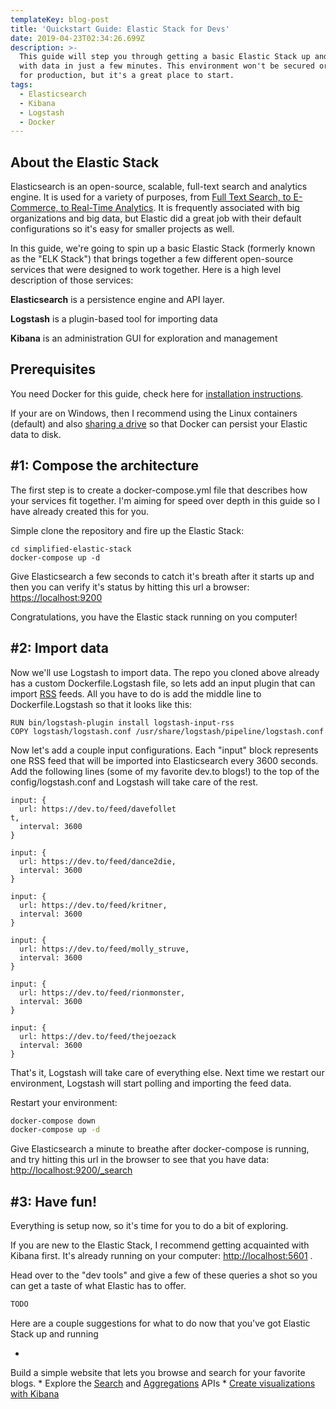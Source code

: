 ```yaml
---
templateKey: blog-post
title: 'Quickstart Guide: Elastic Stack for Devs'
date: 2019-04-23T02:34:26.699Z
description: >-
  This guide will step you through getting a basic Elastic Stack up and running
  with data in just a few minutes. This environment won't be secured or tuned
  for production, but it's a great place to start.
tags:
  - Elasticsearch
  - Kibana
  - Logstash
  - Docker
---
```

## About the Elastic Stack
Elasticsearch is an open-source, scalable, full-text search and analytics engine. It is used for a variety of purposes, from [Full Text Search, to E-Commerce, to Real-Time Analytics](https://searchbetter.dev/blog/elasticsearch-is-not-just-for-search/). It is frequently associated with big organizations and big data, but Elastic did a great job with their default configurations so it's easy for smaller projects as well.

In this guide, we're going to spin up a basic Elastic Stack (formerly known as the "ELK Stack") that brings together a few different open-source services that were designed to work together. Here is a high level description of those services:

**Elasticsearch** is a persistence engine and API layer.

**Logstash** is a plugin-based tool for importing data

**Kibana** is an administration GUI for exploration and management

## Prerequisites
You need Docker for this guide, check here for [installation instructions](https://docs.docker.com/install/).

If your are on Windows, then I recommend using the Linux containers (default) and also [sharing a drive](https://blogs.msdn.microsoft.com/wael-kdouh/2017/06/26/enabling-drive-sharing-with-docker-for-windows/) so that Docker can persist your Elastic data to disk. 

## #1: Compose the architecture
The first step is to create a docker-compose.yml file that describes how your services fit together. I'm aiming for speed over depth in this guide so I have already created this for you.

Simple clone the repository and fire up the Elastic Stack:

```git clone https://github.com/codingblocks/simplified-elastic-stack.git
cd simplified-elastic-stack
docker-compose up -d
```
Give Elasticsearch a few seconds to catch it's breath after it starts up and then you can verify it's status by hitting this url a browser: [https://localhost:9200](https://localhost:9200)

Congratulations, you have the Elastic stack running on you computer!

## #2: Import data

Now we'll use Logstash to import data. The repo you cloned above already has a custom Dockerfile.Logstash file, so lets add an input plugin that can import [RSS](https://www.copyblogger.com/what-the-heck-is-rss/) feeds. All you have to do is add the middle line to Dockerfile.Logstash so that it looks like this:

```FROM docker.elastic.co/logstash/logstash-oss:7.0
RUN bin/logstash-plugin install logstash-input-rss
COPY logstash/logstash.conf /usr/share/logstash/pipeline/logstash.conf
```

Now let's add a couple input configurations. Each "input" block represents one RSS feed that will be imported into Elasticsearch every 3600 seconds. Add the following lines (some of my favorite dev.to blogs!) to the top of the config/logstash.conf and Logstash will take care of the rest.

```
input: {
  url: https://dev.to/feed/davefollett,
  interval: 3600
}

input: {
  url: https://dev.to/feed/dance2die,
  interval: 3600
}

input: {
  url: https://dev.to/feed/kritner,
  interval: 3600
}

input: {
  url: https://dev.to/feed/molly_struve,
  interval: 3600
}

input: {
  url: https://dev.to/feed/rionmonster,
  interval: 3600
}

input: {
  url: https://dev.to/feed/thejoezack
  interval: 3600
}
```

That's it, Logstash will take care of everything else. Next time we restart our environment, Logstash will start polling and importing the feed data.

Restart your environment:

```bash
docker-compose down
docker-compose up -d
```

Give Elasticsearch a minute to breathe after docker-compose is running, and try hitting this url in the browser to see that you have data: [http://localhost:9200/_search](http://localhost:9200/_search)

## #3: Have fun!
Everything is setup now, so it's time for you to do a bit of exploring.

If you are new to the Elastic Stack, I recommend getting acquainted with Kibana first. It's already running on your computer: [http://localhost:5601](http://localhost:5601).

Head over to the "dev tools" and give a few of these queries a shot so you can get a taste of what Elastic has to offer.

```bash
TODO
```

Here are a couple suggestions for what to do now that you've got Elastic Stack up and running

* Build a simple website that lets you browse and search for your favorite blogs.
* Explore the [Search](https://www.elastic.co/guide/en/elasticsearch/reference/current/search-search.html) and [Aggregations](https://www.elastic.co/guide/en/elasticsearch/reference/current/search-aggregations.html) APIs
* [Create visualizations with Kibana](https://www.elastic.co/guide/en/kibana/current/visualize.html)
